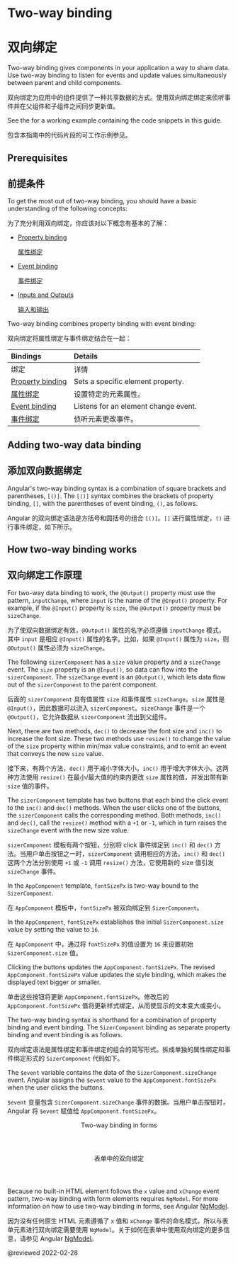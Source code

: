 # Two-way binding

# 双向绑定

Two-way binding gives components in your application a way to share data.
Use two-way binding to listen for events and update values simultaneously between parent and child components.

双向绑定为应用中的组件提供了一种共享数据的方式。使用双向绑定绑定来侦听事件并在父组件和子组件之间同步更新值。

<div class="alert is-helpful">

See the <live-example></live-example> for a working example containing the code snippets in this guide.

包含本指南中的代码片段的可工作示例参见<live-example></live-example>。

</div>

## Prerequisites

## 前提条件

To get the most out of two-way binding, you should have a basic understanding of the following concepts:

为了充分利用双向绑定，你应该对以下概念有基本的了解：

* [Property binding](guide/property-binding)

  [属性绑定](guide/property-binding)

* [Event binding](guide/event-binding)

  [事件绑定](guide/event-binding)

* [Inputs and Outputs](guide/inputs-outputs)

  [输入和输出](guide/inputs-outputs)

Two-way binding combines property binding with event binding:

双向绑定将属性绑定与事件绑定结合在一起：

| Bindings | Details |
| :------- | :------ |
| 绑定 | 详情 |
| [Property binding](guide/property-binding) | Sets a specific element property. |
| [属性绑定](guide/property-binding) | 设置特定的元素属性。 |
| [Event binding](guide/event-binding) | Listens for an element change event. |
| [事件绑定](guide/event-binding) | 侦听元素更改事件。 |

## Adding two-way data binding

## 添加双向数据绑定

Angular's two-way binding syntax is a combination of square brackets and parentheses, `[()]`.
The `[()]` syntax combines the brackets of property binding, `[]`, with the parentheses of event binding, `()`, as follows.

Angular 的双向绑定语法是方括号和圆括号的组合 `[()]`。`[]` 进行属性绑定，`()` 进行事件绑定，如下所示。

<code-example header="src/app/app.component.html" path="two-way-binding/src/app/app.component.html" region="two-way-syntax"></code-example>

## How two-way binding works

## 双向绑定工作原理

For two-way data binding to work, the `@Output()` property must use the pattern, `inputChange`, where `input` is the name of the `@Input()` property.
For example, if the `@Input()` property is `size`, the `@Output()` property must be `sizeChange`.

为了使双向数据绑定有效，`@Output()` 属性的名字必须遵循 `inputChange` 模式，其中 `input` 是相应 `@Input()` 属性的名字。比如，如果 `@Input()` 属性为 `size`，则 `@Output()` 属性必须为 `sizeChange`。

The following `sizerComponent` has a `size` value property and a `sizeChange` event.
The `size` property is an `@Input()`, so data can flow into the `sizerComponent`.
The `sizeChange` event is an `@Output()`, which lets data flow out of the `sizerComponent` to the parent component.

后面的 `sizerComponent` 具有值属性 `size` 和事件属性 `sizeChange`。`size` 属性是 `@Input()`，因此数据可以流入 `sizerComponent`。`sizeChange` 事件是一个 `@Output()`，它允许数据从 `sizerComponent` 流出到父组件。

Next, there are two methods, `dec()` to decrease the font size and `inc()` to increase the font size.
These two methods use `resize()` to change the value of the `size` property within min/max value constraints, and to emit an event that conveys the new `size` value.

接下来，有两个方法，`dec()` 用于减小字体大小，`inc()` 用于增大字体大小。这两种方法使用 `resize()` 在最小/最大值的约束内更改 `size` 属性的值，并发出带有新 `size` 值的事件。

<code-example header="src/app/sizer.component.ts" path="two-way-binding/src/app/sizer/sizer.component.ts" region="sizer-component"></code-example>

The `sizerComponent` template has two buttons that each bind the click event to the `inc()` and `dec()` methods.
When the user clicks one of the buttons, the `sizerComponent` calls the corresponding method.
Both methods, `inc()` and `dec()`, call the `resize()` method with a `+1` or `-1`, which in turn raises the `sizeChange` event with the new size value.

`sizerComponent` 模板有两个按钮，分别将 click 事件绑定到 `inc()` 和 `dec()` 方法。当用户单击按钮之一时，`sizerComponent` 调用相应的方法。`inc()` 和 `dec()` 这两个方法分别使用 `+1` 或 `-1` 调用 `resize()` 方法，它使用新的 size 值引发 `sizeChange` 事件。

<code-example header="src/app/sizer.component.html" path="two-way-binding/src/app/sizer/sizer.component.html"></code-example>

In the `AppComponent` template, `fontSizePx` is two-way bound to the `SizerComponent`.

在 `AppComponent` 模板中，`fontSizePx` 被双向绑定到 `SizerComponent`。

<code-example header="src/app/app.component.html" path="two-way-binding/src/app/app.component.html" region="two-way-1"></code-example>

In the `AppComponent`, `fontSizePx` establishes the initial `SizerComponent.size` value by setting the value to `16`.

在 `AppComponent` 中，通过将 `fontSizePx` 的值设置为 `16` 来设置初始 `SizerComponent.size` 值。

<code-example header="src/app/app.component.ts" path="two-way-binding/src/app/app.component.ts" region="font-size"></code-example>

Clicking the buttons updates the `AppComponent.fontSizePx`.
The revised `AppComponent.fontSizePx` value updates the style binding, which makes the displayed text bigger or smaller.

单击这些按钮将更新 `AppComponent.fontSizePx`。修改后的 `AppComponent.fontSizePx` 值将更新样式绑定，从而使显示的文本变大或变小。

The two-way binding syntax is shorthand for a combination of property binding and event binding.
The `SizerComponent` binding as separate property binding and event binding is as follows.

双向绑定语法是属性绑定和事件绑定的组合的简写形式。拆成单独的属性绑定和事件绑定形式的 `SizerComponent` 代码如下。

<code-example header="src/app/app.component.html (expanded)" path="two-way-binding/src/app/app.component.html" region="two-way-2"></code-example>

The `$event` variable contains the data of the `SizerComponent.sizeChange` event.
Angular assigns the `$event` value to the `AppComponent.fontSizePx` when the user clicks the buttons.

`$event` 变量包含 `SizerComponent.sizeChange` 事件的数据。当用户单击按钮时，Angular 将 `$event` 赋值给 `AppComponent.fontSizePx`。

<div class="callout is-helpful">

<header>Two-way binding in forms</header>

<header>表单中的双向绑定</header>

Because no built-in HTML element follows the `x` value and `xChange` event pattern, two-way binding with form elements requires `NgModel`.
For more information on how to use two-way binding in forms, see Angular [NgModel](guide/built-in-directives#ngModel).

因为没有任何原生 HTML 元素遵循了 `x` 值和 `xChange` 事件的命名模式，所以与表单元素进行双向绑定需要使用 `NgModel`。关于如何在表单中使用双向绑定的更多信息，请参见 Angular [NgModel](guide/built-in-directives#ngModel)。

</div>

<!-- links -->

<!-- external links -->

<!-- end links -->

@reviewed 2022-02-28